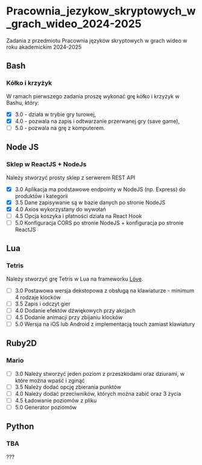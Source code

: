 # Pracownia_jezykow_skryptowych_w_grach_wideo_2024-2025

Zadania z przedmiotu Pracownia języków skryptowych w grach wideo w roku akademickim 2024-2025

## Bash

### Kółko i krzyżyk

W ramach pierwszego zadania proszę wykonać grę kółko i krzyżyk w
Bashu, który:

- [X] 3.0 - działa w trybie gry turowej,
- [X] 4.0 - pozwala na zapis i odtwarzanie przerwanej gry (save game),
- [ ] 5.0 - pozwala na grę z komputerem.

## Node JS

### Sklep w ReactJS + NodeJs

Należy stworzyć prosty sklep z serwerem REST API

- [X] 3.0 Aplikacja ma podstawowe endpointy w NodeJS (np. Express) do produktów i kategorii
- [X] 3.5 Dane zapisywanie są w bazie danych po stronie NodeJS
- [X] 4.0 Axios wykorzystany do wywołań
- [ ] 4.5 Opcja koszyka i płatności działa na React Hook
- [ ] 5.0 Konfiguracja CORS po stronie NodeJS + konfiguracja po stronie ReactJS

## Lua

### Tetris

Należy stworzyć grę Tetris w Lua na frameworku [Löve](https://love2d.org/).

- [ ] 3.0 Postawowa wersja dekstopowa z obsługą na klawiaturze - minimum 4 rodzaje klocków
- [ ] 3.5 Zapis i odczyt gier
- [ ] 4.0 Dodanie efektów dźwiękowych przy akcjach
- [ ] 4.5 Dodanie animacji przy zbijaniu klocków
- [ ] 5.0 Wersja na iOS lub Android z implementacją touch zamiast klawiatury

## Ruby2D

### Mario

- [ ] 3.0 Należy stworzyć jeden poziom z przeszkodami oraz dziurami, w które można wpaść i zginąć
- [ ] 3.5 Należy dodać opcję zbierania punktów
- [ ] 4.0 Należy dodać przeciwników, których można zabić oraz 3 życia
- [ ] 4.5 Ładowanie poziomów z pliku
- [ ] 5.0 Generator poziomów

## Python

### TBA

???
